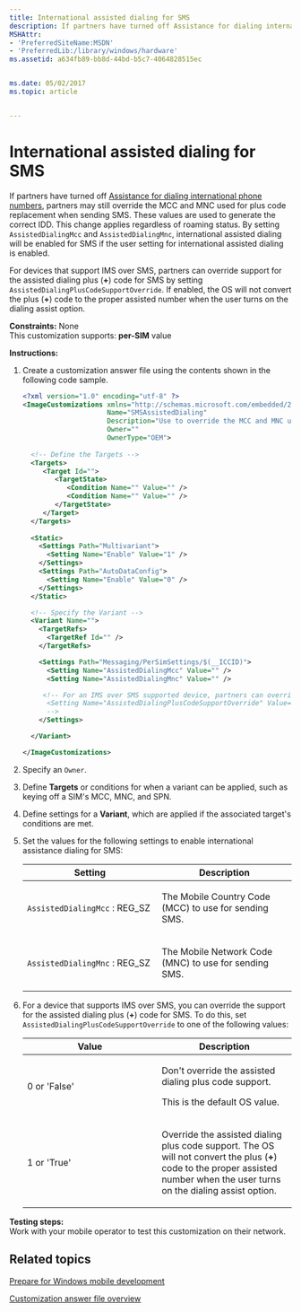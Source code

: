 ```yaml
---
title: International assisted dialing for SMS
description: If partners have turned off Assistance for dialing international phone numbers, partners may still override the MCC and MNC used for plus code replacement when sending SMS.
MSHAttr:
- 'PreferredSiteName:MSDN'
- 'PreferredLib:/library/windows/hardware'
ms.assetid: a634fb89-bb8d-44bd-b5c7-4064828515ec


ms.date: 05/02/2017
ms.topic: article


---
```


# International assisted dialing for SMS


If partners have turned off [Assistance for dialing international phone numbers](assistance-for-dialing-international-phone-numbers.md), partners may still override the MCC and MNC used for plus code replacement when sending SMS. These values are used to generate the correct IDD. This change applies regardless of roaming status. By setting `AssistedDialingMcc` and `AssistedDialingMnc`, international assisted dialing will be enabled for SMS if the user setting for international assisted dialing is enabled.

For devices that support IMS over SMS, partners can override support for the assisted dialing plus (**+**) code for SMS by setting `AssistedDialingPlusCodeSupportOverride`. If enabled, the OS will not convert the plus (**+**) code to the proper assisted number when the user turns on the dialing assist option.

<a href="" id="constraints---none"></a>**Constraints:** None  
This customization supports: **per-SIM** value

<a href="" id="instructions-"></a>**Instructions:**  
1.  Create a customization answer file using the contents shown in the following code sample.

    ```XML
    <?xml version="1.0" encoding="utf-8" ?>  
    <ImageCustomizations xmlns="http://schemas.microsoft.com/embedded/2004/10/ImageUpdate"  
                         Name="SMSAssistedDialing"  
                         Description="Use to override the MCC and MNC used for sending SMS messages."  
                         Owner=""  
                         OwnerType="OEM"> 
      
      <!-- Define the Targets --> 
      <Targets>
         <Target Id="">
            <TargetState>
               <Condition Name="" Value="" />
               <Condition Name="" Value="" />
            </TargetState>
         </Target>
      </Targets>
      
      <Static>
        <Settings Path="Multivariant">
          <Setting Name="Enable" Value="1" />
        </Settings>
        <Settings Path="AutoDataConfig">
          <Setting Name="Enable" Value="0" />
        </Settings>
      </Static>

      <!-- Specify the Variant -->
      <Variant Name=""> 
        <TargetRefs>
          <TargetRef Id="" /> 
        </TargetRefs>

        <Settings Path="Messaging/PerSimSettings/$(__ICCID)">  
          <Setting Name="AssistedDialingMcc" Value="" />
          <Setting Name="AssistedDialingMnc" Value="" />     

         <!-- For an IMS over SMS supported device, partners can override the assisted dialing plus code support for SMS.
          <Setting Name="AssistedDialingPlusCodeSupportOverride" Value="" />
          -->
        </Settings>  

      </Variant>

    </ImageCustomizations>
    ```

2.  Specify an `Owner`.

3.  Define **Targets** or conditions for when a variant can be applied, such as keying off a SIM's MCC, MNC, and SPN.

4.  Define settings for a **Variant**, which are applied if the associated target's conditions are met.

5.  Set the values for the following settings to enable international assistance dialing for SMS:

    <table>
    <colgroup>
    <col width="50%" />
    <col width="50%" />
    </colgroup>
    <thead>
    <tr class="header">
    <th>Setting</th>
    <th>Description</th>
    </tr>
    </thead>
    <tbody>
    <tr class="odd">
    <td><p><code>AssistedDialingMcc</code> : REG_SZ</p></td>
    <td><p>The Mobile Country Code (MCC) to use for sending SMS.</p></td>
    </tr>
    <tr class="even">
    <td><p><code>AssistedDialingMnc</code> : REG_SZ</p></td>
    <td><p>The Mobile Network Code (MNC) to use for sending SMS.</p></td>
    </tr>
    </tbody>
    </table>

     

6.  For a device that supports IMS over SMS, you can override the support for the assisted dialing plus (**+**) code for SMS. To do this, set `AssistedDialingPlusCodeSupportOverride` to one of the following values:

    <table>
    <colgroup>
    <col width="50%" />
    <col width="50%" />
    </colgroup>
    <thead>
    <tr class="header">
    <th>Value</th>
    <th>Description</th>
    </tr>
    </thead>
    <tbody>
    <tr class="odd">
    <td><p>0 or 'False'</p></td>
    <td><p>Don't override the assisted dialing plus code support.</p>
    <p>This is the default OS value.</p></td>
    </tr>
    <tr class="even">
    <td><p>1 or 'True'</p></td>
    <td><p>Override the assisted dialing plus code support. The OS will not convert the plus (<strong>+</strong>) code to the proper assisted number when the user turns on the dialing assist option.</p></td>
    </tr>
    </tbody>
    </table>

     

<a href="" id="testing-steps-"></a>**Testing steps:**  
Work with your mobile operator to test this customization on their network.

## Related topics

[Prepare for Windows mobile development](https://docs.microsoft.com/en-us/windows-hardware/manufacture/mobile/preparing-for-windows-mobile-development)

[Customization answer file overview](https://docs.microsoft.com/en-us/windows-hardware/customize/mobile/mcsf/customization-answer-file)
